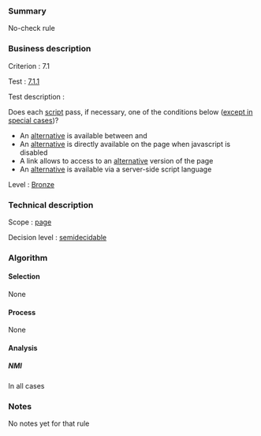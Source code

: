 ### Summary

No-check rule

### Business description

Criterion : 7.1

Test : [7.1.1](http://www.accessiweb.org/index.php/accessiweb-22-english-version.html#test-7-1-1)

Test description :

Does each
[script](http://www.braillenet.org/accessibilite/referentiel-aw21-en/glossaire.php#mScript)
pass, if necessary, one of the conditions below ([except in special
cases](http://www.braillenet.org/accessibilite/referentiel-aw21-en/glossaire.php#cpCrit7-1 "Special cases for criterion 7.1"))?

-   An
    [alternative](http://www.braillenet.org/accessibilite/referentiel-aw21-en/glossaire.php#mAltScript)
    is available between
    and
-   An
    [alternative](http://www.braillenet.org/accessibilite/referentiel-aw21-en/glossaire.php#mAltScript)
    is directly available on the page when javascript is disabled
-   A link allows to access to an
    [alternative](http://www.braillenet.org/accessibilite/referentiel-aw21-en/glossaire.php#mAltScript)
    version of the page
-   An
    [alternative](http://www.braillenet.org/accessibilite/referentiel-aw21-en/glossaire.php#mAltScript)
    is available via a server-side script language

Level : [Bronze](/en/category/rules-design/accessiweb-11/level/bronze)

### Technical description

Scope : [page](/en/category/rules-design/accessiweb-11/scope/page)

Decision level :
[semidecidable](/en/category/rules-design/accessiweb-11/decision-level/semidecidable)

### Algorithm

#### Selection

None

#### Process

None

#### Analysis

##### NMI

In all cases

### Notes

No notes yet for that rule
